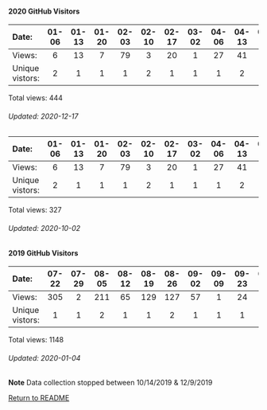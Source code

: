 #### 2020 GitHub Visitors
Date:		  | 01-06   |       01-13   |       01-20   |       02-03   |       02-10   |       02-17   |       03-02   |       04-06   |       04-13   |       04-20   |       05-04   |       05-11   |       05-18   |       06-01  |  07-27  |  08-03  |  08-10  |  08-24  |  08-31  |  09-07  |  09-14  |  09-28  |  10-05  |  10-12  |  10-19  |  10-26  |  11-02  |  11-16  |  11-30
|:---     |:---:  |:---:  |:---:  |:---:  |:---:  |:---:  |:---:  |:---:  |:---:  |:---:  |:---:  |:---:  |:---:  |:---:  |:---:  |:---:  |:---:  |:---:  |:---:  |:---:  |:---:  |:---:  |:---:  |:---:  |:---:  |:---:  |:---:  |:---:  |:---:
Views:		  |  6       |       13      |       7       |       79      |       3       |       20      |       1       |       27      |       41      |       3       |       41      |       2       |       22      |       8      |  6      |  19     |  3      |  8      |  1      |  13     |  4      |  46     |  2      |  41     |  6      |  3      |  10     |  8      |  1
Unique            vistors:  |  2       |       1       |       1       |       1       |       2       |       1       |       1       |       1       |       2       |       1       |       1       |       1       |       1       |      1  |      1  |      1  |      1  |      1  |      1  |      1  |      2  |      1  |      1  |      3  |      1  |      1  |      1  |      1  |      1

Total views: 444
###### Updated: 2020-12-17



Date:   |       01-06   |       01-13   |       01-20   |       02-03   |       02-10   |       02-17   |       03-02   |       04-06   |       04-13   |       04-20  |  05-04  |  05-11  |  05-18  |  06-01  |  07-27  |  08-03  |  08-10  |  08-24  |  08-31  |  09-07  |  09-14
|:---   |:---:  |:---:  |:---:  |:---:  |:---:  |:---:  |:---:  |:---:  |:---:  |:---:  |:---:  |:---:  |:---:  |:---:  |:---:  |:---:  |:---:  |:---:  |:---:  |:---:  |:---:
Views:  |       6       |       13      |       7       |       79      |       3       |       20      |       1       |       27      |       41      |       3      |  41     |  2      |  22     |  8      |  6      |  19     |  3      |  8      |  1      |  13     |  4
Unique            vistors: |       2       |       1       |       1       |       1       |       2       |       1       |       1       |       1       |       2       |      1  |      1  |      1  |      1  |      1  |      1  |      1  |      1  |      1  |      1  |      1  |      2

Total views: 327
###### Updated: 2020-10-02

#### 2019 GitHub Visitors
Date:   |         07-22   |       07-29   |       08-05   |       08-12   |       08-19   |       08-26   |       09-02   |       09-09   |  09-23  |  09-30  |  10-07  |  10-14  |  12-09  |  12-16  |  12-23  |  12-30
|:---   |:---:    |:---:  |:---:  |:---:  |:---:  |:---:  |:---:  |:---:  |:---:  |:---:  |:---:  |:---:  |:---:  |:---:  |:---:  |:---:
Views:  |         305     |       2       |       211     |       65      |       129     |       127     |       57      |       1       |  24     |  15     |  35     |  1      |  29     |  1      |  118    |  28
Unique  vistors:  |       1       |       1       |       2       |       1       |       1       |       2       |       1       |       1  |      1  |      2  |      2  |      1  |      2  |      1  |      1  |      1

Total views: 1148
###### Updated: 2020-01-04
**Note**  Data collection stopped between 10/14/2019 & 12/9/2019

[Return to README](https://github.com/BradleyA/user-files/blob/master/README.md#user-files)
